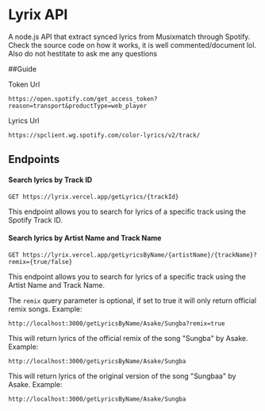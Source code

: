 # Lyrix API

A node.js API that extract synced lyrics from Musixmatch through Spotify.
Check the source code on how it works, it is well commented/document lol.
Also do not hestitate to ask me any questions

##Guide

Token Url

```
https://open.spotify.com/get_access_token?reason=transport&productType=web_player
```

Lyrics Url

```
https://spclient.wg.spotify.com/color-lyrics/v2/track/
```

## Endpoints

#### Search lyrics by Track ID

```
GET https://lyrix.vercel.app/getLyrics/{trackId}
```

This endpoint allows you to search for lyrics of a specific track using the Spotify Track ID.

#### Search lyrics by Artist Name and Track Name

```
GET https://lyrix.vercel.app/getLyricsByName/{artistName}/{trackName}?remix={true/false}

```

This endpoint allows you to search for lyrics of a specific track using the Artist Name and Track Name.

The `remix` query parameter is optional, if set to true it will only return official remix songs.
Example:

```
http://localhost:3000/getLyricsByName/Asake/Sungba?remix=true
```

This will return lyrics of the official remix of the song "Sungba" by Asake.
Example:

```
http://localhost:3000/getLyricsByName/Asake/Sungba
```

This will return lyrics of the original version of the song "Sungbaa" by Asake.
Example:

```
http://localhost:3000/getLyricsByName/Asake/Sungba
```
